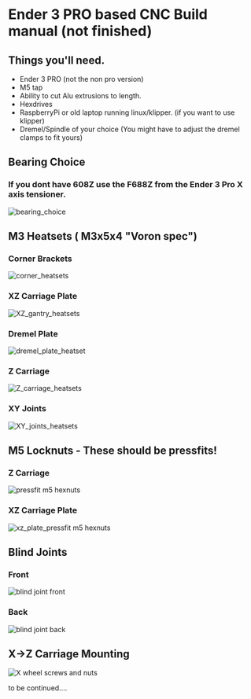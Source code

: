 # Ender 3 PRO based CNC Build manual (not finished)


## Things you'll need. 
- Ender 3 PRO (not the non pro version)
- M5 tap
- Ability to cut Alu extrusions to length.
- Hexdrives
- RaspberryPi or old laptop running linux/klipper. (if you want to use klipper)
- Dremel/Spindle of your choice (You might have to adjust the dremel clamps to fit yours)

## Bearing Choice
### If you dont have 608Z use the F688Z from the Ender 3 Pro X axis tensioner. 
![bearing_choice](https://github.com/user-attachments/assets/d841fb1d-110e-4ea4-9d34-9ba2e50c555c)

## M3 Heatsets ( M3x5x4 "Voron spec") 

### Corner Brackets
![corner_heatsets](https://github.com/user-attachments/assets/06044989-acee-415d-8073-7125a64f05ce)

### XZ Carriage Plate
![XZ_gantry_heatsets](https://github.com/user-attachments/assets/4fba9685-d5d5-408a-81e0-5332c101e72b)

### Dremel Plate
![dremel_plate_heatset](https://github.com/user-attachments/assets/914e1b90-3d9a-4424-9e26-8e420fbec676)

### Z Carriage
![Z_carriage_heatsets](https://github.com/user-attachments/assets/64c9cadd-f4e9-4abc-87e2-47490f4da957)

### XY Joints 
![XY_joints_heatsets](https://github.com/user-attachments/assets/bd5b7e90-6996-4121-8462-ed7e13717325)

## M5 Locknuts - These should be pressfits!

### Z Carriage 
![pressfit m5 hexnuts](https://github.com/user-attachments/assets/0c3ac4f8-af64-4019-a32e-04f9a0526972)

### XZ Carriage Plate
![xz_plate_pressfit m5 hexnuts](https://github.com/user-attachments/assets/1a03e0ed-d0fd-46fe-8d61-cae9c9132e79)

## Blind Joints

### Front 
![blind joint front](https://github.com/user-attachments/assets/08630ece-b02c-4bb3-bf43-59ef3e6ea5a9)

### Back
![blind joint back](https://github.com/user-attachments/assets/a60326e6-98f7-465b-b56b-e87a3059d8f2)

## X->Z Carriage Mounting
![X wheel screws and nuts](https://github.com/user-attachments/assets/a1104050-6c3d-4c26-86fb-b547129d13e0)

to be continued....
